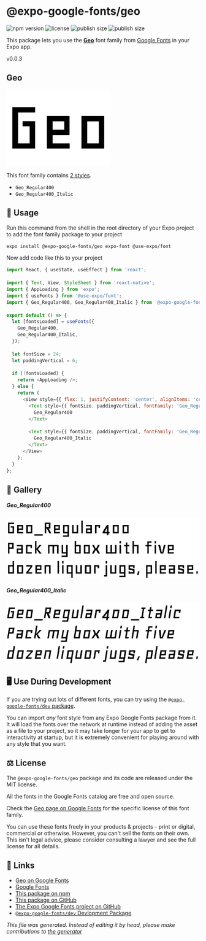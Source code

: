 # @expo-google-fonts/geo

![npm version](https://flat.badgen.net/npm/v/@expo-google-fonts/geo)
![license](https://flat.badgen.net/github/license/expo/google-fonts)
![publish size](https://flat.badgen.net/packagephobia/install/@expo-google-fonts/geo)
![publish size](https://flat.badgen.net/packagephobia/publish/@expo-google-fonts/geo)

This package lets you use the [**Geo**](https://fonts.google.com/specimen/Geo) font family from [Google Fonts](https://fonts.google.com/) in your Expo app.

v0.0.3

## Geo

![Geo](./font-family.png)

This font family contains [2 styles](#gallery).

- `Geo_Regular400`
- `Geo_Regular400_Italic`

## 🔡 Usage

Run this command from the shell in the root directory of your Expo project to add the font family package to your project
```sh
expo install @expo-google-fonts/geo expo-font @use-expo/font
```

Now add code like this to your project
```js
import React, { useState, useEffect } from 'react';

import { Text, View, StyleSheet } from 'react-native';
import { AppLoading } from 'expo';
import { useFonts } from '@use-expo/font';
import { Geo_Regular400, Geo_Regular400_Italic } from '@expo-google-fonts/geo';

export default () => {
  let [fontsLoaded] = useFonts({
    Geo_Regular400,
    Geo_Regular400_Italic,
  });

  let fontSize = 24;
  let paddingVertical = 6;

  if (!fontsLoaded) {
    return <AppLoading />;
  } else {
    return (
      <View style={{ flex: 1, justifyContent: 'center', alignItems: 'center' }}>
        <Text style={{ fontSize, paddingVertical, fontFamily: 'Geo_Regular400' }}>
          Geo_Regular400
        </Text>

        <Text style={{ fontSize, paddingVertical, fontFamily: 'Geo_Regular400_Italic' }}>
          Geo_Regular400_Italic
        </Text>
      </View>
    );
  }
};

```

## 📖 Gallery

##### Geo_Regular400
![Geo_Regular400](./1eea344681e2eab82088131eca8f88554cd2107b68a5bc70ac8e0eeb7877920e.ttf.png)

##### Geo_Regular400_Italic
![Geo_Regular400_Italic](./6aff203bbf11c87ca0cbd331d3181277be2cc5f373a85fc6a0c898ed393d151b.ttf.png)


## 🖥️ Use During Development

If you are trying out lots of different fonts, you can try using the [`@expo-google-fonts/dev` package](https://github.com/expo/google-fonts/tree/master/font-packages/dev#readme).

You can import *any* font style from any Expo Google Fonts package from it. It will load the fonts
over the network at runtime instead of adding the asset as a file to your project, so it may take longer
for your app to get to interactivity at startup, but it is extremely convenient
for playing around with any style that you want.

## ⚖️ License

The `@expo-google-fonts/geo` package and its code are released under the MIT license.

All the fonts in the Google Fonts catalog are free and open source.

Check the [Geo page on Google Fonts](https://fonts.google.com/specimen/Geo) for the specific license of this font family.

You can use these fonts freely in your products & projects - print or digital, commercial or otherwise. However, you can't sell the fonts on their own. This isn't legal advice, please consider consulting a lawyer and see the full license for all details.

## 🔗 Links

- [Geo on Google Fonts](https://fonts.google.com/specimen/Geo)
- [Google Fonts](https://fonts.google.com/)
- [This package on npm](https://www.npmjs.com/package/@expo-google-fonts/geo)
- [This package on GitHub](https://github.com/expo/google-fonts/tree/master/font-packages/geo)
- [The Expo Google Fonts project on GitHub](https://github.com/expo/google-fonts)
- [`@expo-google-fonts/dev` Devlopment Package](https://github.com/expo/google-fonts/tree/master/font-packages/dev)


*This file was generated. Instead of editing it by head, please make contributions to [the generator](https://github.com/expo/google-fonts/tree/master/packages/generator)*

